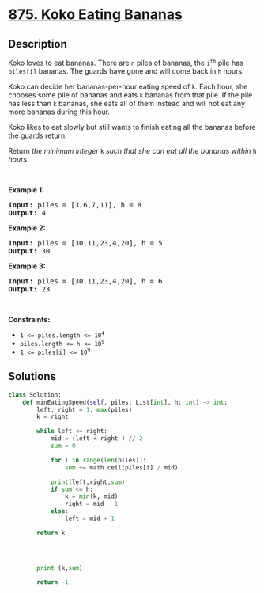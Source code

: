 # [875. Koko Eating Bananas](https://leetcode.com/problems/koko-eating-bananas)

## Description

<!-- description:start -->

<p>Koko loves to eat bananas. There are <code>n</code> piles of bananas, the <code>i<sup>th</sup></code> pile has <code>piles[i]</code> bananas. The guards have gone and will come back in <code>h</code> hours.</p>

<p>Koko can decide her bananas-per-hour eating speed of <code>k</code>. Each hour, she chooses some pile of bananas and eats <code>k</code> bananas from that pile. If the pile has less than <code>k</code> bananas, she eats all of them instead and will not eat any more bananas during this hour.</p>

<p>Koko likes to eat slowly but still wants to finish eating all the bananas before the guards return.</p>

<p>Return <em>the minimum integer</em> <code>k</code> <em>such that she can eat all the bananas within</em> <code>h</code> <em>hours</em>.</p>

<p>&nbsp;</p>
<p><strong class="example">Example 1:</strong></p>

<pre>
<strong>Input:</strong> piles = [3,6,7,11], h = 8
<strong>Output:</strong> 4
</pre>

<p><strong class="example">Example 2:</strong></p>

<pre>
<strong>Input:</strong> piles = [30,11,23,4,20], h = 5
<strong>Output:</strong> 30
</pre>

<p><strong class="example">Example 3:</strong></p>

<pre>
<strong>Input:</strong> piles = [30,11,23,4,20], h = 6
<strong>Output:</strong> 23
</pre>

<p>&nbsp;</p>
<p><strong>Constraints:</strong></p>

<ul>
	<li><code>1 &lt;= piles.length &lt;= 10<sup>4</sup></code></li>
	<li><code>piles.length &lt;= h &lt;= 10<sup>9</sup></code></li>
	<li><code>1 &lt;= piles[i] &lt;= 10<sup>9</sup></code></li>
</ul>

<!-- description:end -->

## Solutions

```python
class Solution:
    def minEatingSpeed(self, piles: List[int], h: int) -> int:
        left, right = 1, max(piles)
        k = right

        while left <= right:
            mid = (left + right ) // 2
            sum = 0

            for i in range(len(piles)):
                sum += math.ceil(piles[i] / mid)

            print(left,right,sum)
            if sum <= h:
                k = min(k, mid)
                right = mid - 1
            else:
                left = mid + 1

        return k




        print (k,sum)

        return -1

```
